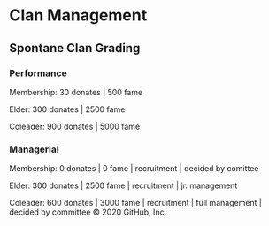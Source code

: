 # Clan Management




## Spontane Clan Grading

### Performance 

Membership: 	30 donates | 500 fame

Elder: 		300 donates | 2500 fame

Coleader: 	900 donates | 5000 fame


### Managerial

Membership: 	0 donates | 0 fame | recruitment | decided by comittee

Elder: 		300 donates | 2500 fame | recruitment | jr. management

Coleader:	600 donates | 3000 fame | recruitment | full management | decided by committee
© 2020 GitHub, Inc.
